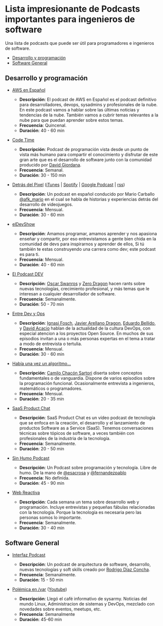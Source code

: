 # Lista impresionante de Podcasts importantes para ingenieros de software

Una lista de podcasts que puede ser útil para programadores e ingenieros de software.


* [Desarrollo y programación](#desarrollo-y-programación)
* [Software General](#software-general)

## Desarrollo y programación

* [AWS en Español](https://aws-espanol.buzzsprout.com/)
  * **Descripción**: El podcast de AWS en Español es el podcast definitivo para desarrolladores, devops, sysadmins y profesionales de la nube. En este podcast vamos a hablar sobre las últimas noticias y tendencias de la nube. También vamos a cubrir temas relevantes a la nube para que puedan aprender sobre estos temas.
  * **Frecuencia**: Quincenal.
  * **Duración**: 40 - 60 min

* [Code Time](https://itunes.apple.com/us/podcast/code-time/id1086854785?mt=2)
  * **Descripción**: Podcast de programación vista desde un punto de vista más humano para compartir el conocimiento y disfrutar de este gran arte que es el desarrollo de software junto con la comunidad producido por [David Giordana](https://twitter.com/davidgiordana).
  * **Frecuencia**: Semanal.
  * **Duración**: 30 - 150 min
  
 * [Detrás del Pixel](https://detrasdelpixel.com/) ([iTunes](https://podcasts.apple.com/mx/podcast/detr-c3-a1s-del-pixel/id1250746147) | [Spotify](https://open.spotify.com/show/52ebaRXMtPKhvRvVI7Tpui?si=3XE4klsnRm-FEkgYy6_14w) | [Google Podcast](https://podcasts.google.com/?feed=aHR0cDovL2ZlZWRzLmVsbHVnYXIuY28vZGV0cmFzLWRlbC1waXhlbA%3D%3D) | [rss](http://feeds.ellugar.co/detras-del-pixel))
   * **Descripción**: Un podcast en español conducido por Mario Carballo [@afk_mario](https://twitter.com/afk_mario) en el cual se habla de historias y experiencias detrás del desarrollo de videojuegos.
   * **Frecuencia**: Mensual.
   * **Duración**: 30 - 60 min

* [elDevShow](https://anchor.fm/eldevshow)
   * **Descripción**: Amamos programar, amamos aprender y nos apasiona enseñar y compartir, por eso entrevistamos a gente bien chida en la comunidad de devs para inspirarnos y aprender de ellos, Si tú también te estas construyendo una carrera como dev; este podcast es para ti.
   * **Frecuencia**: Mensual.
   * **Duración**: 40 - 60 min

* [El Podcast DEV](https://elpodcast.dev/)
   * **Descripción**: [Oscar Swanros](https://twitter.com/Swanros) y [Zero Dragon](https://twitter.com/ZeroDragon) hacen rants sobre nuevas tecnologías, crecimiento profesional, y más temas que le interesan a cualquier desarrollador de software.
   * **Frecuencia**: Semanalmente.
   * **Duración**: 50 - 70 min

* [Entre Dev y Ops](https://www.entredevyops.es/)
   * **Descripción**: [Ignasi Fosch](https://twitter.com/Swanros), [Javier Arellano Dragon](https://github.com/jare), [Eduardo Bellido](https://github.com/edubxb), y [David Acacio](https://github.com/dacacioa) hablan de la actualidad de la cultura DevOps, con especial atencion a los proyectos Open Source. En muchos de sus episodios invitan a una o más personas expertas en el tema a tratar
   a modo de entrevista o tertulia.
   * **Frecuencia**: Mensual.
   * **Duración**: 30 - 60 min

* [Había una vez un algoritmo...](https://algoritmo.buzzsprout.com/)
   * **Descripción**: [Camilo Chacón Sartori](https://camilochs.github.io/web/) diserta sobre conceptos fundamentales o de vanguardia. Dispone de varios episodios sobre la programación funcional. Ocasionalmente entrevista a ingenieros, matemáticos o programadores.
   * **Frecuencia**: Mensual.
   * **Duración**: 20 - 35 min

* [SaaS Product Chat](https://saasproductchat.simplecast.com/)
   * **Descripción**: SaaS Product Chat es un vídeo podcast de tecnología que se enfoca en la creación, el desarrollo y el lanzamiento de productos Software as a Service (SaaS). Tenemos conversaciones técnicas sobre tópicos de software, a veces también con profesionales de la industria de la tecnología.
   * **Frecuencia**: Semanalmente.
   * **Duración**: 20 - 50 min

* [Sin Humo Podcast](https://anchor.fm/sin-humo)
  * **Descripción**: Un Podcast sobre programación y tecnología. Libre de humo. De la mano de [@esacrosa](https://twitter.com/esacrosa) y [@fernandezpablo](https://twitter.com/fernandezpablo)
  * **Frecuencia**: No definida.
  * **Duración**: 45 - 90 min

* [Web Reactiva](https://www.danielprimo.io/podcast)
  * **Descripción**: Cada semana un tema sobre desarrollo web y programación. Incluye entrevistas y pequeñas fábulas relacionadas con la tecnología. Porque la tecnología es necesaria pero las personas somos lo importante.
  * **Frecuencia**: Semanalmente.
  * **Duración**: 30 - 40 min

## Software General

* [Interfaz Podcast](http://rdiazconcha.com/interfaz-podcast)
  * **Descripción**: Un podcast de arquitectura de software, desarrollo, nuevas tecnologías y soft skills creado por [Rodrigo Díaz Concha](https://twitter.com/rdiazconcha).
  * **Frecuencia**: Semanalmente. 
  * **Duración**: 15 - 50 min
  
* [Polémica en /var](https://open.spotify.com/show/4aSX6qCCbNLmOUX4fftc5M) ([Youtube](https://www.youtube.com/channel/UCPE3EUzO58EBHzrJp2Fv7_A))
  * **Descripción**: Llegó el café informativo de sysarmy. Noticias del mundo Linux, Administracion de sistemas y DevOps, mezclado con novedades sobre eventos, meetups, etc.
  * **Frecuencia**: Semanalmente
  * **Duración**: 45-60 min
